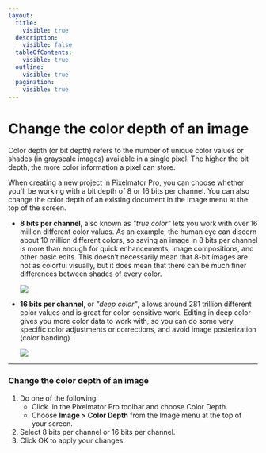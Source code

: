 ```yaml
---
layout:
  title:
    visible: true
  description:
    visible: false
  tableOfContents:
    visible: true
  outline:
    visible: true
  pagination:
    visible: true
---
```


# Change the color depth of an image

Color depth (or bit depth) refers to the number of unique color values or shades (in grayscale images) available in a single pixel. The higher the bit depth, the more color information a pixel can store.

When creating a new project in Pixelmator Pro, you can choose whether you'll be working with a bit depth of 8 or 16 bits per channel. You can also change the color depth of an existing document in the Image menu at the top of the screen.

*   **8 bits per channel**, also known as _"true color"_ lets you work with over 16 million different color values. As an example, the human eye can discern about 10 million different colors, so saving an image in 8 bits per channel is more than enough for quick enhancements, image compositions, and other basic edits. This doesn’t necessarily mean that 8-bit images are not as colorful visually, but it does mean that there can be much finer differences between shades of every color.

    ![](https://help.pixelmator.com/pixelmator-pro/3.5/assets/English/1587718209000.jpeg)
*   **16 bits per channel**, or _"deep color"_, allows around 281 trillion different color values and is great for color-sensitive work. Editing in deep color gives you more color data to work with, so you can do some very specific color adjustments or corrections, and avoid image posterization (color banding).

    ![](https://help.pixelmator.com/pixelmator-pro/3.5/assets/English/1587718205000.jpeg)

***

### Change the color depth of an image

1. Do one of the following:
   * Click <img src="https://help.pixelmator.com/pixelmator-pro/3.5/assets/English/1605162881000.png" alt="" data-size="line"> in the Pixelmator Pro toolbar and choose Color Depth.
   * Choose **Image > Color Depth** from the Image menu at the top of your screen.
2. Select 8 bits per channel or 16 bits per channel.
3. Click OK to apply your changes.
